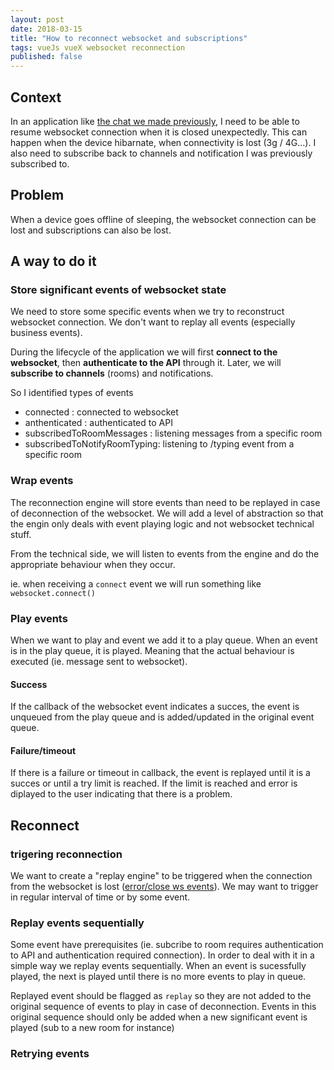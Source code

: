 ```yaml
---
layout: post
date: 2018-03-15
title: "How to reconnect websocket and subscriptions"
tags: vueJs vueX websocket reconnection
published: false
---
```


## Context

In an application like [the chat we made previously][chat], 
I need to be able to resume websocket connection when it is closed unexpectedly. This can happen when the device hibarnate, when connectivity is lost (3g / 4G...). I also need to subscribe back to channels
and notification I was previously subscribed to.

## Problem

When a device goes offline of sleeping, the websocket connection can be lost and subscriptions can also be lost.

## A way to do it

### Store significant events of websocket state

We need to store some specific events when we try to reconstruct websocket connection. We don't want to replay all events 
(especially business events). 

During the lifecycle of the application we will first **connect to the websocket**, then **authenticate to the API** through it. 
Later, we will **subscribe to channels** (rooms) and notifications.

So I identified types of events

* connected : connected to websocket
* anthenticated : authenticated to API
* subscribedToRoomMessages : listening messages from a specific room
* subscribedToNotifyRoomTyping: listening to /typing event from a specific room

### Wrap events

The reconnection engine will store events than need to be replayed in case of deconnection of the websocket. We will add a level of
abstraction so that the engin only deals with event playing logic and not websocket technical stuff.

From the technical side, we will listen to events from the engine and do the appropriate behaviour when they occur.

ie. when receiving a `connect` event we will run something like `websocket.connect()`

### Play events

When we want to play and event we add it to a play queue. When an event is in the play queue, it is played. Meaning that the actual
behaviour is executed (ie. message sent to websocket).

#### Success

If the callback of the websocket event indicates a succes, the event is unqueued from the play queue and is added/updated in the original event queue.

#### Failure/timeout

If there is a failure or timeout in callback, the event is replayed until it is a succes or until a try limit is reached.
If the limit is reached and error is diplayed to the user indicating that there is a problem.

## Reconnect

### trigering reconnection

We want to create a "replay engine" to be triggered when the connection from the websocket is lost ([error/close ws events][ws-reco-impl]). We may want to trigger in regular interval of time or by some event.

### Replay events sequentially

Some event have prerequisites (ie. subcribe to room requires authentication to API and authentication required connection). In order to
deal with it in a simple way we replay events sequentially. When an event is sucessfully played, the next is played until there is no more events to play in queue.

Replayed event should be flagged as `replay` so they are not added to the original sequence of events to play in case of deconnection. 
Events in this original sequence should only be added when a new significant event is played (sub to a new room for instance)

### Retrying events




[chat]: https://marc-bouvier.github.io/2018/02/15/chat-vuejs-rocket-chat/
[ws-reco-impl]: https://github.com/websockets/ws/wiki/Websocket-client-implementation-for-auto-reconnect
